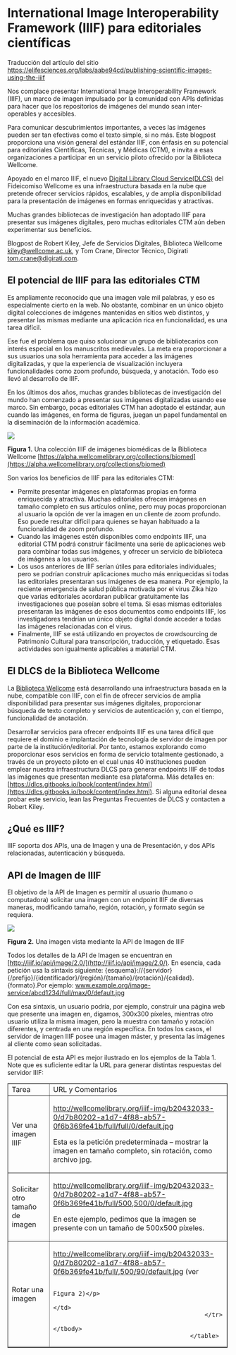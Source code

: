 # International Image Interoperability Framework (IIIF) para editoriales científicas
Traducción del artículo del sitio https://elifesciences.org/labs/aabe94cd/publishing-scientific-images-using-the-iiif

Nos complace presentar International Image Interoperability Framework (IIIF), un marco de imagen impulsado por la comunidad con APIs definidas para hacer que los repositorios de imágenes del mundo sean inter-operables y accesibles.

Para comunicar descubrimientos importantes, a veces las imágenes pueden ser tan efectivas como el texto simple, si no más. Este blogpost proporciona una visión general del estándar IIIF, con énfasis en su potencial para editoriales Científicas, Técnicas, y Médicas (CTM), e invita a esas organizaciones a participar en un servicio piloto ofrecido por la Biblioteca Wellcome.

Apoyado en el marco IIIF, el nuevo [Digital Library Cloud Service(DLCS)](https://dlcs.gitbooks.io/book/content/overview.html) del Fideicomiso Wellcome es una infraestructura basada en la nube que pretende ofrecer servicios rápidos, escalables, y de amplia disponibilidad para la presentación de imágenes en formas enriquecidas y atractivas.

Muchas grandes bibliotecas de investigación han adoptado IIIF para presentar sus imágenes digitales, pero muchas editoriales CTM aún deben experimentar sus beneficios.

Blogpost de Robert Kiley, Jefe de Servicios Digitales, Biblioteca Wellcome [kiley@wellcome.ac.uk](mailto:r.kiley@wellcome.ac.uk), y Tom Crane, Director Técnico, Digirati [tom.crane@digirati.com](mailto:tom.crane@digirati.com).

## El potencial de IIIF para las editoriales CTM

Es ampliamente reconocido que una imagen vale mil palabras, y eso es especialmente cierto en la web. No obstante, combinar en un único objeto digital colecciones de imágenes mantenidas en sitios web distintos, y presentar las mismas mediante una aplicación rica en funcionalidad, es una tarea difícil.

Ese fue el problema que quiso solucionar un grupo de bibliotecarios con interés especial en los manuscritos medievales. La meta era proporcionar a sus usuarios una sola herramienta para acceder a las imágenes digitalizadas, y que la experiencia de visualización incluyera funcionalidades como zoom profundo, búsqueda, y anotación. Todo eso llevó al desarrollo de IIIF.

En los últimos dos años, muchas grandes bibliotecas de investigación del mundo han comenzado a presentar sus imágenes digitalizadas usando ese marco. Sin embargo, pocas editoriales CTM han adoptado el estándar, aun cuando las imágenes, en forma de figuras, juegan un papel fundamental en la diseminación de la información académica.

![](img/default.jpg)

**Figura 1.** Una colección IIIF de imágenes biomédicas de la Biblioteca Wellcome [https://alpha.wellcomelibrary.org/collections/biomed](https://alpha.wellcomelibrary.org/collections/biomed)

Son varios los beneficios de IIIF para las editoriales CTM:

- Permite presentar imágenes en plataformas propias en forma enriquecida y atractiva. Muchas editoriales ofrecen imágenes en tamaño completo en sus artículos online, pero muy pocas proporcionan al usuario la opción de ver la imagen en un cliente de zoom profundo. Eso puede resultar difícil para quienes se hayan habituado a la funcionalidad de zoom profundo.
- Cuando las imágenes estén disponibles como endpoints IIIF, una editorial CTM podrá construir fácilmente una serie de aplicaciones web para combinar todas sus imágenes, y ofrecer un servicio de biblioteca de imágenes a los usuarios.
- Los usos anteriores de IIIF serían útiles para editoriales individuales; pero se podrían construir aplicaciones mucho más enriquecidas si todas las editoriales presentaran sus imágenes de esa manera. Por ejemplo, la reciente emergencia de salud pública motivada por el virus Zika hizo que varias editoriales acordaran publicar gratuitamente las investigaciones que poseían sobre el tema. Si esas mismas editoriales presentaran las imágenes de esos documentos como endpoints IIIF, los investigadores tendrían un único objeto digital donde acceder a todas las imágenes relacionadas con el virus.
- Finalmente, IIIF se está utilizando en proyectos de crowdsourcing de Patrimonio Cultural para transcripción, traducción, y etiquetado. Esas actividades son igualmente aplicables a material CTM.

## El DLCS de la Biblioteca Wellcome

La [Biblioteca Wellcome](http://wellcomelibrary.org/) está desarrollando una infraestructura basada en la nube, compatible con IIIF, con el fin de ofrecer servicios de amplia disponibilidad para presentar sus imágenes digitales, proporcionar búsqueda de texto completo y servicios de autenticación y, con el tiempo, funcionalidad de anotación.

Desarrollar servicios para ofrecer endpoints IIIF es una tarea difícil que requiere el dominio e implantación de tecnología de servidor de imagen por parte de la institución/editorial. Por tanto, estamos explorando como proporcionar esos servicios en forma de servicio totalmente gestionado, a través de un proyecto piloto en el cual unas 40 instituciones pueden emplear nuestra infraestructura DLCS para generar endpoints IIIF de todas las imágenes que presentan mediante esa plataforma. Más detalles en: [https://dlcs.gitbooks.io/book/content/index.html](https://dlcs.gitbooks.io/book/content/index.html). Si alguna editorial desea probar este servicio, lean las Preguntas Frecuentes de DLCS y contacten a Robert Kiley.

## ¿Qué es IIIF?

IIIF soporta dos APIs, una de Imagen y una de Presentación, y dos APIs relacionadas, autenticación y búsqueda.

## API de Imagen de IIIF

El objetivo de la API de Imagen es permitir al usuario (humano o computadora) solicitar una imagen con un endpoint IIIF de diversas maneras, modificando tamaño, región, rotación, y formato según se requiera.

![](img/fig2_iiif_image_api.JPG)

**Figura 2.** Una imagen vista mediante la API de Imagen de IIIF

Todos los detalles de la API de Imagen se encuentran en [http://iiif.io/api/image/2.0/](http://iiif.io/api/image/2.0/). En esencia, cada petición usa la sintaxis siguiente: {esquema}://{servidor}{/prefijo}/{identificador}/{región}/{tamaño}/{rotación}/{calidad}.{formato}.Por ejemplo: www.example.org/image-service/abcd1234/full/max/0/default.jpg

Con esa sintaxis, un usuario podría, por ejemplo, construir una página web que presente una imagen en, digamos, 300x300 píxeles, mientras otro usuario utiliza la misma imagen, pero la muestra con tamaño y rotación diferentes, y centrada en una región específica. En todos los casos, el servidor de imagen IIIF posee una imagen máster, y presenta las imágenes al cliente como sean solicitadas. 

El potencial de esta API es mejor ilustrado en los ejemplos de la Tabla 1. Note que es suficiente editar la URL para generar distintas respuestas del servidor IIIF:

<table style="width:500px" cellspacing="1" cellpadding="1" border="1">
                                            <tbody>
                                              <tr>
                                                <td>Tarea</td>
                                                <td>URL y Comentarios</td>
                                              </tr>
                                              <tr>
                                                <td>Ver una
                                                  imagen IIIF</td>
                                                <td>
                                                  <p><a href="http://wellcomelibrary.org/iiif-img/b20432033-0/d7b80202-a1d7-4f88-ab57-0f6b369fe41b/full/full/0/default.jpg">http://wellcomelibrary.org/iiif-img/b20432033-0/d7b80202-a1d7-4f88-ab57-0f6b369fe41b/full/full/0/default.jpg</a></p>
                                                  <p>Esta es la petición
                                                    predeterminada –
                                                    mostrar la imagen en
                                                    tamaño completo, sin
                                                    rotación, como
                                                    archivo jpg.</p>
                                                </td>
                                              </tr>
                                              <tr>
                                                <td>
                                                  <p>Solicitar otro
                                                    tamaño de imagen<br>
                                                  </p>
                                                </td>
                                                <td>
                                                  <p><a href="http://wellcomelibrary.org/iiif-img/b20432033-0/d7b80202-a1d7-4f88-ab57-0f6b369fe41b/full/500,500/0/default.jpg">http://wellcomelibrary.org/iiif-img/b20432033-0/d7b80202-a1d7-4f88-ab57-0f6b369fe41b/full/500,500/0/default.jpg</a></p>
                                                  <p>En este ejemplo,
                                                    pedimos que la
                                                    imagen se presente
                                                    con un tamaño de
                                                    500x500 píxeles.</p>
                                                </td>
                                              </tr>
                                              <tr>
                                                <td>Rotar una imagen</td>
                                                <td>
                                                  <p><a href="http://wellcomelibrary.org/iiif-img/b20432033-0/d7b80202-a1d7-4f88-ab57-0f6b369fe41b/full/,500/90/default.jpg">http://wellcomelibrary.org/iiif-img/b20432033-0/d7b80202-a1d7-4f88-ab57-0f6b369fe41b/full/,500/90/default.jpg</a>&nbsp;(ver

                                                    Figura 2)</p>
                                                </td>
                                              </tr>
                                            </tbody>
                                          </table>
